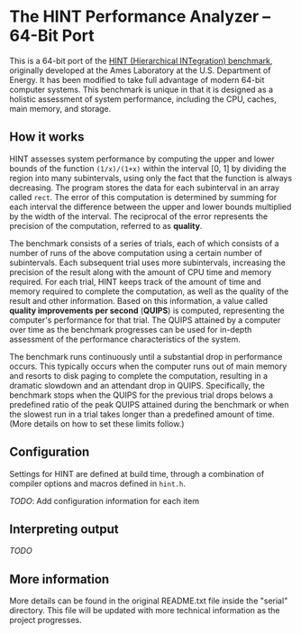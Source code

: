 # The HINT Performance Analyzer – 64-Bit Port

This is a 64-bit port of the [HINT (Hierarchical INTegration) benchmark][1], originally developed at the Ames Laboratory at the U.S. Department of Energy. It has been modified to take full advantage of modern 64-bit computer systems. This benchmark is unique in that it is designed as a holistic assessment of system performance, including the CPU, caches, main memory, and storage.

## How it works

HINT assesses system performance by computing the upper and lower bounds of the function `(1/x)/(1+x)` within the interval [0, 1] by dividing the region into many subintervals, using only the fact that the function is always decreasing. The program stores the data for each subinterval in an array called `rect`. The error of this computation is determined by summing for each interval the difference between the upper and lower bounds multiplied by the width of the interval. The reciprocal of the error represents the precision of the computation, referred to as **quality**.

The benchmark consists of a series of trials, each of which consists of a number of runs of the above computation using a certain number of subintervals. Each subsequent trial uses more subintervals, increasing the precision of the result along with the amount of CPU time and memory required. For each trial, HINT keeps track of the amount of time and memory required to complete the computation, as well as the quality of the result and other information. Based on this information, a value called **quality improvements per second** (**QUIPS**) is computed, representing the computer's performance for that trial. The QUIPS attained by a computer over time as the benchmark progresses can be used for in-depth assessment of the performance characteristics of the system.

The benchmark runs continuously until a substantial drop in performance occurs. This typically occurs when the computer runs out of main memory and resorts to disk paging to complete the computation, resulting in a dramatic slowdown and an attendant drop in QUIPS. Specifically, the benchmark stops when the QUIPS for the previous trial drops belows a predefined ratio of the peak QUIPS attained during the benchmark or when the slowest run in a trial takes longer than a predefined amount of time. (More details on how to set these limits follow.)

## Configuration

Settings for HINT are defined at build time, through a combination of compiler options and macros defined in `hint.h`.

*TODO*: Add configuration information for each item 

## Interpreting output

*TODO*

## More information

More details can be found in the original README.txt file inside the "serial" directory. This file will be updated with more technical information as the project progresses.


  [1]: http://hint.byu.edu/ 